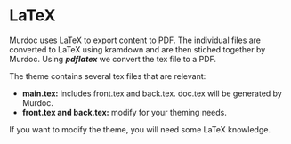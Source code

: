 # LaTeX

Murdoc uses LaTeX to export content to PDF. The individual files are converted to LaTeX using kramdown and are then stiched together by Murdoc. Using ***pdflatex*** we convert the tex file to a PDF.

The theme contains several tex files that are relevant:

 - **main.tex:** includes front.tex and back.tex. doc.tex will be generated by Murdoc.
 - **front.tex and back.tex:** modify for your theming needs.

 If you want to modify the theme, you will need some LaTeX knowledge.
 